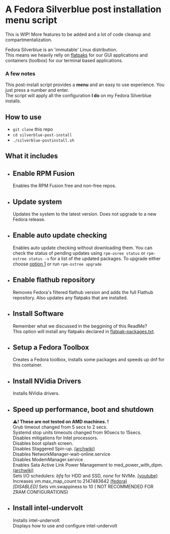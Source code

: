 # A Fedora Silverblue post installation **menu** script  
  
This is WIP! More features to be added and a lot of code cleanup and compartmentalization.  
  
Fedora Silverblue is an 'immutable' Linux distribution.  
This means we heavily relly on [flatpaks](https://www.flatpak.org/) for our GUI applications and containers (toolbox) for our terminal based applications.  

### A few notes
This post-install script provides a **menu** and an easy to use experience. You just press a number and enter.  
The script will apply all the configuration **I do** on my Fedora Silverblue installs.

## How to use
- `git clone` this repo  
- `cd silverblue-post-install`  
- `./silverblue-postinstall.sh`
  
## What it includes
- ## Enable RPM Fusion
  Enables the RPM Fusion free and non-free repos.

- ## Update system
  Updates the system to the latest version. Does not upgrade to a new Fedora release.

- ## Enable auto update checking
  Enables auto update checking without downloading them. You can check the status of pending updates using `rpm-osree status` or `rpm-ostree status -v` for a list of the updated packages. To upgrade either choose [option 1](#update-system) or run `rpm-ostree upgrade`

- ## Enable flathub repository
  Removes Fedora's filtered flathub version and adds the full Flathub repository. Also updates any flatpaks that are installed.

- ## Install Software
  Remember what we discussed in the beggining of this ReadMe?  
  This option will install any flatpaks declared in [flatpak-packages.txt](./flatpak-packages.txt).

- ## Setup a Fedora Toolbox
  Creates a Fedora toolbox, installs some packages and speeds up dnf for this container.

- ## Install NVidia Drivers
  Installs NVidia drivers.  

- ## Speed up performance, boot and shutdown
  :warning:**! These are not tested on AMD machines. !**  
  Grub timeout changed from 5 secs to 2 secs.  
  Systemd stop units timeouts changed from 90secs to 15secs.  
  Disables mitigations for Intel processors.  
  Disables boot splash screen.  
  Disables Staggered Spin-up. [(archwiki)](https://wiki.archlinux.org/title/Improving_performance/Boot_process#Staggered_spin-up)  
  Disables NetworkManager-wait-online.service  
  Disables ModemManager.service  
  Enables Sata Active Link Power Management to med_power_with_dipm. [(archwiki)](https://wiki.archlinux.org/title/Power_management#SATA_Active_Link_Power_Management)  
  Sets I/O schedulers: *bfq* for HDD and SSD, *none* for NVMe. [(youtube)](https://youtu.be/1B3P3OziWlI)  
  Increases vm.max_map_count to 2147483642 [(fedora)](https://fedoraproject.org/wiki/Changes/IncreaseVmMaxMapCount)  
  *[DISABLED]* Sets vm.swappiness to 10 ( NOT RECOMMENDED FOR ZRAM CONFIGURATIONS) 

- ## Install intel-undervolt
  Installs intel-undervolt  
  Displays how to use and configure intel-undervolt
